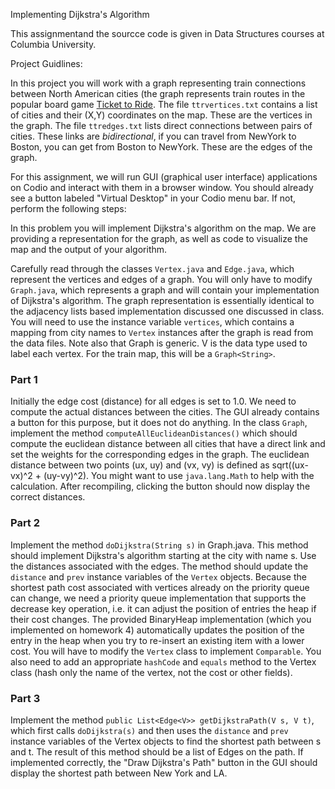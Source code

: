Implementing Dijkstra's Algorithm 

This assignmentand the sourcce code is given in Data Structures courses at Columbia University.

Project Guidlines:

In this project you will work with a graph representing train connections between North American cities (the graph represents train routes in the popular board game [Ticket to Ride](https://boardgamegeek.com/boardgame/9209/ticket-ride).
The file `ttrvertices.txt` contains a list of cities and their (X,Y) coordinates on the map. These are the vertices in the graph. The file `ttredges.txt` lists direct connections between pairs of cities. These links are *bidirectional*, if you can travel from NewYork to Boston, you can get from Boston to NewYork. These are the edges of the graph.

For this assignment, we will run GUI (graphical user interface) applications on Codio and interact with them in a browser window. You should already see a button labeled "Virtual Desktop" in your Codio menu bar. If not, perform the following steps:
 

In this problem you will implement Dijkstra's algorithm on the map.  We are providing a representation for the graph, as well as code to visualize the map and the output of your algorithm.

Carefully read through the classes `Vertex.java` and `Edge.java`, which represent the vertices and edges of a graph. 
You will only have to modify `Graph.java`, which represents a graph and will contain your implementation of Dijkstra's algorithm.  The graph representation is essentially identical to the adjacency lists based implementation discussed one discussed in class. You will need to use the instance variable `vertices`, which contains a mapping from city names to `Vertex` instances after the graph is read from the data files.
Note also that Graph<V> is generic. V is the data type used to label each vertex. For the train map, this will be a `Graph<String>`. 

### Part 1 
Initially the edge cost (distance) for all edges is set to 1.0. We need to compute the actual distances between the cities. The GUI already contains a button for this purpose, but it does not do anything. In the class `Graph`, implement the method `computeAllEuclideanDistances()` which should compute the euclidean distance between all cities that have a direct link and set the weights for the corresponding edges in the graph. The euclidean distance between two points (ux, uy) and (vx, vy) is defined as sqrt((ux-vx)^2 + (uy-vy)^2). You might want to use `java.lang.Math` to help with the calculation. After recompiling, clicking the button should now display the correct distances. 

### Part 2 
Implement the method `doDijkstra(String s)` in Graph.java. This method should implement Dijkstra's algorithm starting at the city with name s. Use the distances associated with the edges. The method should update the `distance` and `prev` instance variables of the `Vertex` objects. Because the shortest path cost associated with vertices already on the priority queue can change, we need a priority queue implementation that supports the decrease key operation, i.e. it can adjust the position of entries the heap if their cost changes. The provided BinaryHeap implementation (which you implemented on homework 4) automatically updates the position of the entry in the heap when you try to re-insert an existing item with a lower cost. You will have to modify the `Vertex` class to implement `Comparable`. You also need to add an appropriate `hashCode` and `equals` method to the Vertex class (hash only the name of the vertex, not the cost or other fields). 

### Part 3 
Implement the method `public List<Edge<V>> getDijkstraPath(V s, V t)`, which first calls `doDijkstra(s)` and then uses the `distance` and `prev` instance variables of the Vertex objects to find the shortest path between s and t. The result of this method should be a list of Edges on the path.
If implemented correctly, the "Draw Dijkstra's Path" button in the GUI should display the shortest path between New York and LA.
